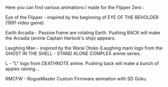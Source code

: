 Here you can find various animations I made for the Flipper Zero :

   Eye of the Flipper - inspired by the beginning of EYE OF THE BEHOLDER (1991 video game)

   Earth Arcadia - Passive frame are rotating Earth. Pushing BACK will make the Arcadia (anime Captain Harlock's ship) appears.

   Laughing Man - inspired by the Warai Otoko (Laughing man) logo from the GHOST IN THE SHELL - STAND ALONE COMPLEX anime series.

   L - "L" logo from DEATHNOTE anime. Pushing back will make a bunch of apples raining...

   RMCFW - RogueMaster Custom Firmware animation with SD Goku.
